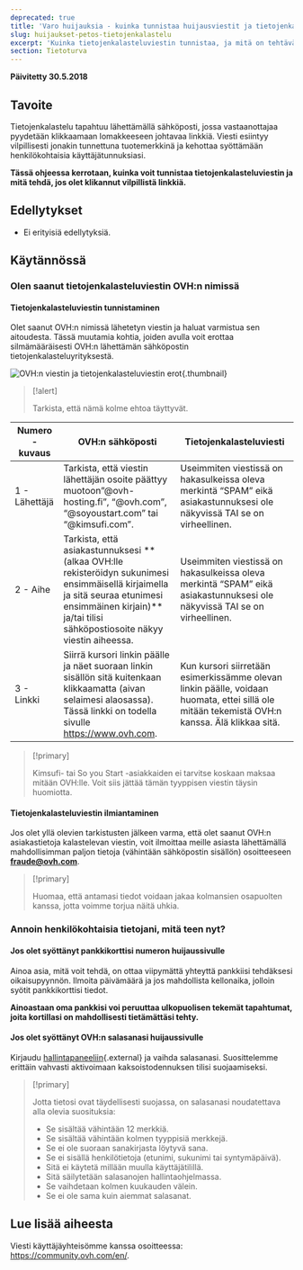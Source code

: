 ```yaml
---
deprecated: true
title: 'Varo huijauksia - kuinka tunnistaa huijausviestit ja tietojenkalasteluyritykset'
slug: huijaukset-petos-tietojenkalastelu
excerpt: 'Kuinka tietojenkalasteluviestin tunnistaa, ja mitä on tehtävä, jos on klikannut vilpillistä linkkiä?'
section: Tietoturva
---
```


**Päivitetty 30.5.2018**

## Tavoite

Tietojenkalastelu tapahtuu lähettämällä sähköposti, jossa vastaanottajaa pyydetään klikkaamaan lomakkeeseen johtavaa linkkiä. Viesti esiintyy vilpillisesti jonakin tunnettuna tuotemerkkinä ja kehottaa syöttämään henkilökohtaisia käyttäjätunnuksiasi.

**Tässä ohjeessa kerrotaan, kuinka voit tunnistaa tietojenkalasteluviestin ja mitä tehdä, jos olet klikannut vilpillistä linkkiä.**


## Edellytykset

- Ei erityisiä edellytyksiä.


## Käytännössä

### Olen saanut tietojenkalasteluviestin OVH:n nimissä

#### Tietojenkalasteluviestin tunnistaminen

Olet saanut OVH:n nimissä lähetetyn viestin ja haluat varmistua sen aitoudesta. Tässä muutamia kohtia, joiden avulla voit erottaa silmämääräisesti OVH:n lähettämän sähköpostin tietojenkalasteluyrityksestä.

![OVH:n viestin ja tietojenkalasteluviestin erot](images/phishing_email.png){.thumbnail}

> [!alert]
> 
> Tarkista, että nämä kolme ehtoa täyttyvät.
> 

|Numero - kuvaus|OVH:n sähköposti|Tietojenkalasteluviesti|
|---|---|---|
|1 - Lähettäjä|Tarkista, että viestin lähettäjän osoite päättyy muotoon”@ovh-hosting.fi”, “@ovh.com”, “@soyoustart.com” tai “@kimsufi.com”.|Useimmiten viestissä on hakasulkeissa oleva merkintä “SPAM” eikä asiakastunnuksesi ole näkyvissä TAI se on virheellinen.|Viestin lähettäjä on väistämättä osoite, joka ei ole OVH:lta.|
|2 - Aihe|Tarkista, että asiakastunnuksesi ** (alkaa OVH:lle rekisteröidyn sukunimesi ensimmäisellä kirjaimella ja sitä seuraa etunimesi ensimmäinen kirjain)** ja/tai tilisi sähköpostiosoite näkyy viestin aiheessa.|Useimmiten viestissä on hakasulkeissa oleva merkintä “SPAM” eikä asiakastunnuksesi ole näkyvissä TAI se on virheellinen.|
|3 - Linkki|Siirrä kursori linkin päälle ja näet suoraan linkin sisällön sitä kuitenkaan klikkaamatta  (aivan selaimesi alaosassa). Tässä linkki on todella sivulle <https://www.ovh.com>.|Kun kursori siirretään esimerkissämme olevan linkin päälle, voidaan huomata, ettei sillä ole mitään tekemistä OVH:n kanssa. Älä klikkaa sitä.|


> [!primary]
> 
> Kimsufi- tai So you Start -asiakkaiden ei tarvitse koskaan maksaa mitään OVH:lle. Voit siis jättää tämän tyyppisen viestin täysin huomiotta.
> 

#### Tietojenkalasteluviestin ilmiantaminen


Jos olet yllä olevien tarkistusten jälkeen varma, että olet saanut OVH:n asiakastietoja kalastelevan viestin, voit ilmoittaa meille asiasta lähettämällä mahdollisimman paljon tietoja (vähintään sähköpostin sisällön) osoitteeseen **<fraude@ovh.com>**.

> [!primary]
> 
> Huomaa, että antamasi tiedot voidaan jakaa kolmansien osapuolten kanssa, jotta voimme torjua näitä uhkia.
>

### Annoin henkilökohtaisia tietojani, mitä teen nyt?

#### Jos olet syöttänyt pankkikorttisi numeron huijaussivulle

Ainoa asia, mitä voit tehdä, on ottaa viipymättä yhteyttä pankkiisi tehdäksesi oikaisupyynnön. Ilmoita päivämäärä ja jos mahdollista kellonaika, jolloin syötit pankkikorttisi tiedot.

**Ainoastaan oma pankkisi voi peruuttaa ulkopuolisen tekemät tapahtumat, joita kortillasi on mahdollisesti tietämättäsi tehty.**


#### Jos olet syöttänyt OVH:n salasanasi huijaussivulle

Kirjaudu [hallintapaneeliin](https://www.ovh.com/auth/?action=gotomanager&){.external} ja vaihda salasanasi. Suosittelemme erittäin vahvasti aktivoimaan kaksoistodennuksen tilisi suojaamiseksi.

> [!primary]
>
> Jotta tietosi ovat täydellisesti suojassa, on salasanasi noudatettava alla olevia suosituksia:
>
> - Se sisältää vähintään 12 merkkiä.
> - Se sisältää vähintään kolmen tyyppisiä merkkejä.
> - Se ei ole suoraan sanakirjasta löytyvä sana.
> - Se ei sisällä henkilötietoja (etunimi, sukunimi tai syntymäpäivä).
> - Sitä ei käytetä millään muulla käyttäjätilillä.
> - Sitä säilytetään salasanojen hallintaohjelmassa.
> - Se vaihdetaan kolmen kuukauden välein.
> - Se ei ole sama kuin aiemmat salasanat.
>


## Lue lisää aiheesta

Viesti käyttäjäyhteisömme kanssa osoitteessa: <https://community.ovh.com/en/>.